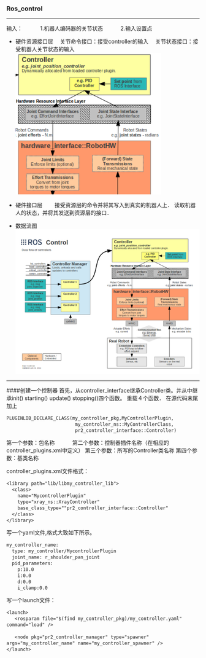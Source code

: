 ### Ros_control
****
输入：　　　
  1.机器人编码器的关节状态　　　
  2.输入设置点　　　

* 硬件资源接口层
　关节命令接口：接受controller的输入
　关节状态接口：接受机器人关节状态的输入
![](assets/markdown-img-paste-20200108192247210.png)

* 硬件接口层　　
接受资源层的命令并将其写入到真实的机器人上．
读取机器人的状态，并将其发送到资源层的接口．　　　

* 数据流图
![](assets/markdown-img-paste-20200108215628948.png)
****
####创建一个控制器
首先，从controller_interface继承Controller类。并从中继承init() starting() update() stopping()四个函数。
重载４个函数．
在源代码末尾加上
```
PLUGINLIB_DECLARE_CLASS(my_controller_pkg,MyControllerPlugin,
                         my_controller_ns::MyControllerClass,
                         pr2_controller_interface::Controller)
```
第一个参数：包名称　　　
第二个参数：控制器插件名称（在相应的controller_plugins.xml中定义）
第三个参数：所写的Controller类名称
第四个参数：基类名称　　　

controller_plugins.xml文件格式：
```
<library path="lib/libmy_controller_lib">
  <class>
    name="MycontrollerPlugin"
    type="xray_ns::XrayController"
    base_class_type=""pr2_controller_interface::Controller"
  </class>
</library>
```
写一个yaml文件,格式大致如下所示。
```
my_controller_name:
  type: my_controller/MycontrollerPlugin
  joint_name: r_shoulder_pan_joint
  pid_parameters:
    p:10.0
    i:0.0
    d:0.0
    i_clamp:0.0

```
写一个launch文件：
```
<launch>
   <rosparam file="$(find my_controller_pkg)/my_controller.yaml" command="load" />

   <node pkg="pr2_controller_manager" type="spawner" args="my_controller_name" name="my_controller_spawner" />
</launch>
```

